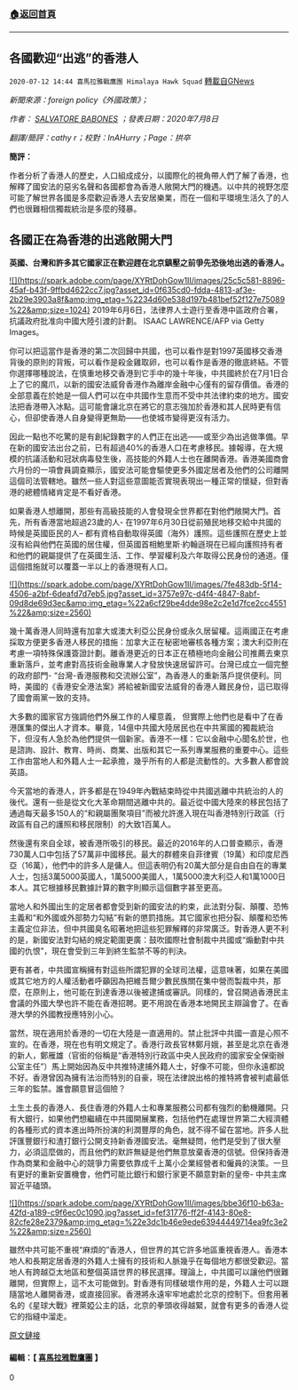 ###  [:house:返回首頁](https://github.com/ourhimalayas/txt)
---

## 各國歡迎“出逃”的香港人
`2020-07-12 14:44 喜馬拉雅戰鷹團 Himalaya Hawk Squad` [轉載自GNews](https://gnews.org/zh-hant/263151/)

*新聞來源：foreign policy《外國政策》；*

*作者： [SALVATORE BABONES](https://foreignpolicy.com/author/salvatore-babones/) ；發表日期：2020年7月8日*

*翻譯/簡評：cathy r；校對：InAHurry；Page：拱卒*

**簡評：**

作者分析了香港人的歷史，人口組成成分，以國際化的視角帶人們了解了香港，也解釋了國安法的惡劣名聲和各國都會為香港人敞開大門的機遇。以中共的視野怎麼可能了解世界各國是多麼歡迎香港人去安居樂業，而在一個和平環境生活久了的人們也很難相信獨裁統治是多麼的殘暴。

##  **各國正在為香港的出逃敞開大門** 

**英國、台灣和許多其它國家正在歡迎趕在北京鎮壓之前爭先恐後地出逃的香港人。**

[!\[\](https://spark.adobe.com/page/XYRtDohGow1II/images/25c5c581-8896-45af-b43f-9ffbd4622cc7.jpg?asset_id=0f635cd0-fdda-4813-af3e-2b29e3903a8f&amp;img_etag=%2234d60e538d197b481bef52f127e75089%22&amp;size=1024)](https://spark.adobe.com/page/XYRtDohGow1II/images/25c5c581-8896-45af-b43f-9ffbd4622cc7.jpg?asset_id=0f635cd0-fdda-4813-af3e-2b29e3903a8f&amp;img_etag=%2234d60e538d197b481bef52f127e75089%22&amp;size=1024) 2019年6月6日，法律界人士遊行至香港中區政府合署，抗議政府批准向中國大陸引渡的計劃。 ISAAC LAWRENCE/AFP via Getty Images。

你可以把這當作是香港的第二次回歸中共國，也可以看作是對1997英國移交香港背後的原則的背叛，可以看作是殺金雞取卵，也可以看作是香港的徹底終結。不管你選擇哪種說法，在慎重地移交香港到它手中的幾十年後，中共國終於在7月1日合上了它的魔爪，以新的國安法威脅香港作為離岸金融中心僅有的留存價值。香港的全部意義在於她是一個人們可以在中共國作生意而不受中共法律約束的地方。國安法把香港帶入冰點。這可能會讓北京在將它的意志強加於香港和其人民時更有信心，但卻使香港人自身變得更無助——也使城市變得更沒有活力。

因此一點也不吃驚的是有創紀錄數字的人們正在出逃——或至少為出逃做準備。早在新的國安法出台之前，已有超過40%的香港人口在考慮移民。據報導，在大規模的抗議活動和冠狀病毒發生後，高技能的外籍人士也在離開香港。香港美國商會六月份的一項會員調查顯示，國安法可能會驅使更多外國定居者及他們的公司離開這個司法管轄地。雖然一些人對這些意圖能否實現表現出一種正常的懷疑，但對香港的總體情緒肯定是不看好香港。

如果香港人想離開，那些有高級技能的人會發現全世界都在對他們敞開大門。首先，所有香港當地超過23歲的人- 在1997年6月30日從前殖民地移交給中共國的時候是英國臣民的人– 都有資格自動取得英國（海外）護照。這些護照在歷史上並沒有給與他們在英國的居住權，但英國首相鮑里斯·約翰遜現在已經向護照持有者和他們的親屬提供了在英國生活、工作、學習權利及六年取得公民身份的通道。僅這個措施就可以覆蓋一半以上的香港現有人口。

[!\[\](https://spark.adobe.com/page/XYRtDohGow1II/images/7fe483db-5f14-4506-a2bf-6deafd7d7eb5.jpg?asset_id=3757e97c-d4f4-4847-8abf-09d8de69d3ec&amp;img_etag=%22a6cf29be4dde98e2c2e1d7fce2cc4551%22&amp;size=2560)](https://spark.adobe.com/page/XYRtDohGow1II/images/7fe483db-5f14-4506-a2bf-6deafd7d7eb5.jpg?asset_id=3757e97c-d4f4-4847-8abf-09d8de69d3ec&amp;img_etag=%22a6cf29be4dde98e2c2e1d7fce2cc4551%22&amp;size=1024)

幾十萬香港人同時還有加拿大或澳大利亞公民身份或永久居留權。這兩國正在考慮採取方便更多香港人移民的措施：加拿大正在秘密地審核各種方案；澳大利亞則在考慮一項特殊保護簽證計劃。離香港更近的日本正在積極地向金融公司推薦去東京重新落戶，並考慮對高技術金融專業人才發放快速居留許可。台灣已成立一個完整的政府部門- “台灣-香港服務和交流辦公室”，為香港人的重新落戶提供便利。同時，美國的《香港安全港法案》將給被新國安法威脅的香港人難民身份，這已取得了國會兩黨一致的支持。

大多數的國家官方強調他們外展工作的人權意義， 但實際上他們也是看中了在香港匯集的傑出人才資本。畢竟，14億中共國大陸居民也在中共黨國的獨裁統治下，但沒有人急於為他們提供一個新家。香港不一樣：它以金融中心聞名於世，也是諮詢、設計、教育、時尚、商業、出版和其它一系列專業服務的重要中心。這些工作由當地人和外籍人士一起承擔，幾乎所有的人都是流動性的。大多數人都會說英語。

今天當地的香港人，許多都是在1949年內戰結束時從中共國逃離中共統治的人的後代。還有一些是從文化大革命期間逃離中共的。最近從中國大陸來的移民包括了通過每天最多150人的“和親屬團聚項目”而被允許進入現在叫香港特別行政區（行政區有自己的護照和移民限制）的大致1百萬人。

然後還有來自全球，被香港所吸引的移民。最近的2016年的人口普查顯示，香港730萬人口中包括了57萬非中國移民。最大的群體來自菲律賓（19萬）和印度尼西亞（16萬），他們中的許多人是傭人。但這表明仍有20萬大部分是自由自在的專業人士，包括3萬5000英國人，1萬5000美國人，1萬5000澳大利亞人和1萬1000日本人。其它根據移民數據計算的數字則顯示這個數字甚至更高。

當地人和外國出生的定居者都會受到新的國安法的約束，此法對分裂、顛覆、恐怖主義和“和外國或外部勢力勾結”有新的懲罰措施。其它國家也把分裂、顛覆和恐怖主義定位非法，但中共國臭名昭著地把這些犯罪解釋的非常廣泛。對香港人更不利的是，新國安法對勾結的規定範圍更廣：鼓吹國際社會制裁中共國或“煽動對中共國的仇恨”，現在會受到三年到終生監禁不等的判決。

更有甚者，中共國宣稱擁有對這些所謂犯罪的全球司法權，這意味著，如果在美國或其它地方的人權活動者呼籲因為把維吾爾少數民族關在集中營而製裁中共，那麼，在原則上，他可能在到達香港以後被逮捕或審訊。同樣的，曾召開過香港民主會議的外國大學也許不能在香港招聘。更不用說在香港本地開民主辯論會了。在香港大學的外國教授應特別小心。

當然，現在適用於香港的一切在大陸是一直適用的。禁止批評中共國一直是心照不宣的。在香港，現在也有明文規定了。香港行政長官林鄭月娥，甚至是北京在香港的新人，鄭雁雄（官銜的俗稱是“香港特別行政區中央人民政府的國家安全保衛辦公室主任”）馬上開始因為反中共推特逮捕外籍人士，好像不可能，但你永遠都說不好。香港曾因為擁有法治而特別的自豪，現在法律說出格的推特將會被判處最低三年的監禁。誰會願意冒這個險？

土生土長的香港人、長住香港的外籍人士和專業服務公司都有強烈的動機離開。只有大銀行，如果他們想繼續在中共國開展業務，包括他們在處理世界第二大經濟體的各種形式的資本進出時所扮演的利潤豐厚的角色，就不得不留在當地。許多人批評匯豐銀行和渣打銀行公開支持新香港國安法。毫無疑問，他們是受到了很大壓力，必須這麼做的，而且他們的默許無疑是他們無意放棄香港的信號。但保持香港作為商業和金融中心的競爭力需要依靠成千上萬小企業經營者和僱員的決策。一旦有更好的重新安置機會，他們可能比銀行和銀行家更不願意對新的皇帝- 中共主席習近平磕頭。

[!\[\](https://spark.adobe.com/page/XYRtDohGow1II/images/bbe36f10-b63a-42fd-a189-c9f6ec0c1090.jpg?asset_id=fef31776-ff2f-4143-80e8-82cfe28e2379&amp;img_etag=%22e3dc1b46e9ede63944449714ea9fc3e2%22&amp;size=2560)](https://spark.adobe.com/page/XYRtDohGow1II/images/bbe36f10-b63a-42fd-a189-c9f6ec0c1090.jpg?asset_id=fef31776-ff2f-4143-80e8-82cfe28e2379&amp;img_etag=%22e3dc1b46e9ede63944449714ea9fc3e2%22&amp;size=1024)

雖然中共可能不重視“麻煩的”香港人，但世界的其它許多地區重視香港人。香港本地人和長期定居香港的外籍人士擁有的技術和人脈幾乎在每個地方都很受歡迎。當地人有跨越亞太地區和整個英語世界的移民選擇。理論上，中共國可以讓他們很難離開，但實際上，這不太可能做到。對香港有同樣破壞作用的是，外籍人士可以跟隨當地人離開香港，或直接回家。香港將永遠牢牢地處於北京的控制下。但套用著名的《星球大戰》裡萊婭公主的話，北京的拳頭收得越緊，就會有更多的香港人從它的指縫中溜走。

[原文鏈接](https://foreignpolicy.com/2020/07/08/hong-kong-china-security-law-exodus-visas/)

#### 編輯：【 [喜馬拉雅戰鷹團](https://spark.adobe.com/page/XYRtDohGow1II/) 】 



0
